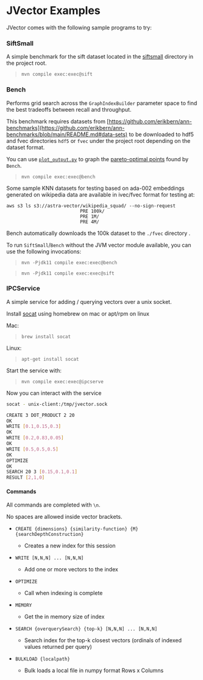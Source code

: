# JVector Examples

JVector comes with the following sample programs to try:

### SiftSmall 
A simple benchmark for the sift dataset located in the [siftsmall](./siftsmall) directory in the project root.

> `mvn compile exec:exec@sift`

### Bench
Performs grid search across the `GraphIndexBuilder` parameter space to find
the best tradeoffs between recall and throughput.  

This benchmark requires datasets from [https://github.com/erikbern/ann-benchmarks](https://github.com/erikbern/ann-benchmarks/blob/main/README.md#data-sets) to be downloaded to hdf5 and fvec 
directories `hdf5` or `fvec` under the project root depending on the dataset format. 

You can use [`plot_output.py`](./plot_output.py) to graph the [pareto-optimal points](https://en.wikipedia.org/wiki/Pareto_efficiency) found by `Bench`.

> `mvn compile exec:exec@bench`

Some sample KNN datasets for testing based on ada-002 embeddings generated on wikipedia data are available in ivec/fvec format for testing at:

```
aws s3 ls s3://astra-vector/wikipedia_squad/ --no-sign-request 
                           PRE 100k/
                           PRE 1M/
                           PRE 4M/
```

Bench automatically downloads the 100k dataset to the `./fvec` directory .

To run `SiftSmall`/`Bench` without the JVM vector module available, you can use the following invocations:

> `mvn -Pjdk11 compile exec:exec@bench`

> `mvn -Pjdk11 compile exec:exec@sift`

### IPCService

A simple service for adding / querying vectors over a unix socket.

Install [socat]() using homebrew on mac or apt/rpm on linux

Mac:
  > `brew install socat`

Linux:
  > `apt-get install socat`

Start the service with:
  > `mvn compile exec:exec@ipcserve`

Now you can interact with the service
```bash
socat - unix-client:/tmp/jvector.sock

CREATE 3 DOT_PRODUCT 2 20
OK
WRITE [0.1,0.15,0.3]
OK
WRITE [0.2,0.83,0.05]
OK
WRITE [0.5,0.5,0.5]
OK
OPTIMIZE
OK
SEARCH 20 3 [0.15,0.1,0.1]
RESULT [2,1,0]
```

#### Commands
  All commands are completed with `\n`. 
  
  No spaces are allowed inside vector brackets.

  * `CREATE {dimensions} {similarity-function} {M} {searchDepthConstruction}`
    * Creates a new index for this session  
      
  * `WRITE [N,N,N] ... [N,N,N]`
    * Add one or more vectors to the index 
  * `OPTIMIZE`
    * Call when indexing is complete  
  * `MEMORY`
    * Get the in memory size of index  
  * `SEARCH {overquerySearch} {top-k} [N,N,N] ... [N,N,N]` 
    * Search index for the top-k closest vectors (ordinals of indexed values returned per query)
  * `BULKLOAD {localpath}`
    * Bulk loads a local file in numpy format Rows x Columns
    
